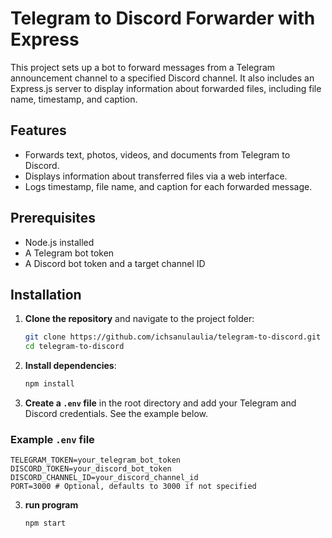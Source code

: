 # Telegram to Discord Forwarder with Express

This project sets up a bot to forward messages from a Telegram announcement channel to a specified Discord channel. It also includes an Express.js server to display information about forwarded files, including file name, timestamp, and caption.

## Features

- Forwards text, photos, videos, and documents from Telegram to Discord.
- Displays information about transferred files via a web interface.
- Logs timestamp, file name, and caption for each forwarded message.

## Prerequisites

- Node.js installed
- A Telegram bot token
- A Discord bot token and a target channel ID

## Installation

1. **Clone the repository** and navigate to the project folder:
    ```bash
    git clone https://github.com/ichsanulaulia/telegram-to-discord.git
    cd telegram-to-discord
    ```

2. **Install dependencies**:
    ```bash
    npm install
    ```

3. **Create a `.env` file** in the root directory and add your Telegram and Discord credentials. See the example below.

### Example `.env` file

```plaintext
TELEGRAM_TOKEN=your_telegram_bot_token
DISCORD_TOKEN=your_discord_bot_token
DISCORD_CHANNEL_ID=your_discord_channel_id
PORT=3000 # Optional, defaults to 3000 if not specified
```
3. **run program** 
    ```bash
    npm start
    ```
